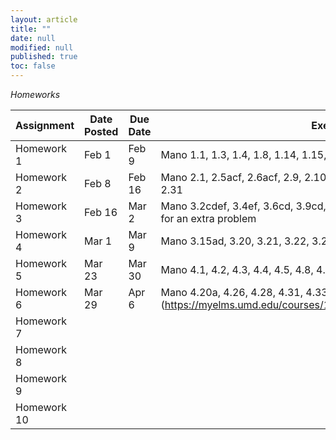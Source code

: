 ```yaml
---
layout: article
title: ""
date: null
modified: null
published: true
toc: false
---
```


*Homeworks*

Assignment | Date Posted | Due Date | Exercises |
---------- | ----------- | -------- | --------- |
Homework 1 |     Feb 1   |  Feb 9   | Mano 1.1, 1.3, 1.4, 1.8, 1.14, 1.15, 1.18, and 1.21
Homework 2 |     Feb 8   |  Feb 16  | Mano 2.1, 2.5acf, 2.6acf, 2.9, 2.10, 2.18abc, 2.20, 2.23, 2.29, 2.30, and 2.31
Homework 3 |     Feb 16  | Mar 2    | Mano 3.2cdef, 3.4ef, 3.6cd, 3.9cd, 3,10ab, 3.13cd, 3.19b and see [ELMS](https://myelms.umd.edu/courses/1131242/discussion_topics/2553002) for an extra problem
Homework 4 |     Mar 1   | Mar 9    | Mano 3.15ad, 3.20, 3.21, 3.22, 3.23, and 3.24
Homework 5 |     Mar 23  |  Mar 30  | Mano 4.1, 4.2, 4.3, 4.4, 4.5, 4.8, 4.9, and 4.21
Homework 6 |     Mar 29  |  Apr 6   | Mano 4.20a, 4.26, 4.28, 4.31, 4.33, 4.35, and the question on [ELMS] (https://myelms.umd.edu/courses/1131242/discussion_topics/2600746)
Homework 7 |             |          |
Homework 8 |             |          |
Homework 9 |             |          |
Homework 10|             |          |
